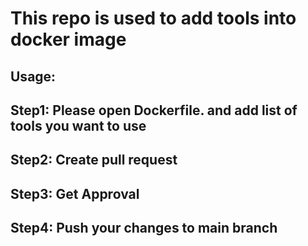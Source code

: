 # This repo is used to add tools into docker image

## Usage:
## Step1:  Please open Dockerfile. and add list of tools you want to use

## Step2: Create pull request

## Step3: Get Approval

## Step4: Push your changes to main branch


